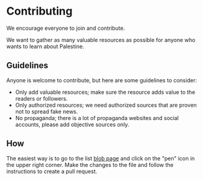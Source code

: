 # Contributing

We encourage everyone to join and contribute.

We want to gather as many valuable resources as possible for anyone who wants to learn about Palestine.

## Guidelines

Anyone is welcome to contribute, but here are some guidelines to consider:

- Only add valuable resources; make sure the resource adds value to the readers or followers.
- Only authorized resources; we need authorized sources that are proven not to spread fake news.
- No propaganda; there is a lot of propaganda websites and social accounts, please add objective sources only.

## How

The easiest way is to go to the list [blob page](https://github.com/aborazmeh/awesome-palestine/blob/main/README.md) and click on the "pen" icon in the upper right corner. Make the changes to the file and follow the instructions to create a pull request.
